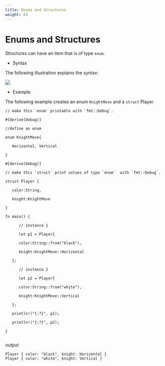 ```yaml
---
title: Enums and Structures
weight: 61
---
```



# Enums and Structures

Structures can have an item that is of type `enum`.

- Syntax 

The following illustration explains the syntax:

![](https://raw.githubusercontent.com/sangam14/RustLabs/master/img/enum-struct.png)


- Example 

The following example creates an enum `KnightMove` and a `struct` Player.

```
// make this `enum` printable with `fmt::Debug`.

#[derive(Debug)]

//define an enum

enum KnightMove{

   Horizontal, Vertical

}

#[derive(Debug)]

// make this `struct` print values of type `enum`  with `fmt::Debug`.

struct Player {

   color:String,

   knight:KnightMove

}

fn main() {

      // instance 1

      let p1 = Player{

      color:String::from("black"),

      knight:KnightMove::Horizontal

   };

      // instance 2

      let p2 = Player{

      color:String::from("white"),

      knight:KnightMove::Vertical

   };

   println!("{:?}", p1);

   println!("{:?}", p2);

}


```

output 

```
Player { color: "black", knight: Horizontal }
Player { color: "white", knight: Vertical }

```
